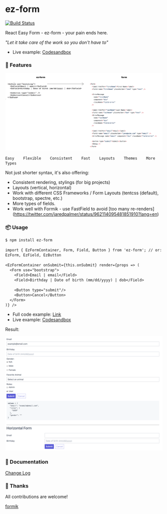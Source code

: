# ez-form

[![Build Status](https://travis-ci.org/ngduc/ez-form.svg?branch=master)](https://travis-ci.org/ngduc/ez-form)

React Easy Form - ez-form - your pain ends here.

*"Let it take care of the work so you don't have to"*

- Live example: [Codesandbox](https://codesandbox.io/s/y7vwzp2091)

### 🌟 Features

[![Screenshot](screenshot-compare.png)](src/EzFormExample.tsx)

```
Easy    Flexible    Consistent    Fast    Layouts    Themes    More Types
```

Not just shorter syntax, it's also offering:
- Consistent rendering, stylings (for big projects)
- Layouts (vertical, horizontal)
- Work with different CSS Frameworks / Form Layouts (tentcss (default), bootstrap, spectre, etc.)
- More types of fields.
- Work well with Formik - use FastField to avoid [too many re-renders] (https://twitter.com/jaredpalmer/status/962114095481851910?lang=en)

### 📦 Usage

```JS
$ npm install ez-form

import { EzFormContainer, Form, Field, Button } from 'ez-form'; // or: EzForm, EzField, EzButton

<EzFormContainer onSubmit={this.onSubmit} render={props => (
  <Form use="bootstrap">
    <Field>Email | email</Field>
    <Field>Birthday | Date of birth (mm/dd/yyyy) | dob</Field>

    <Button type="submit"/>
    <Button>Cancel</Button>
  </Form>
)} />
```
- Full code example: [Link](src/EzFormExample.tsx)
- Live example: [Codesandbox](https://codesandbox.io/s/y7vwzp2091)

Result:

[![Screenshot](screenshot.png)](src/EzFormExample.tsx)

### 📖 Documentation

[Change Log](/CHANGELOG.md)

### 🙌 Thanks

All contributions are welcome!

[formik](https://github.com/jaredpalmer/formik)
